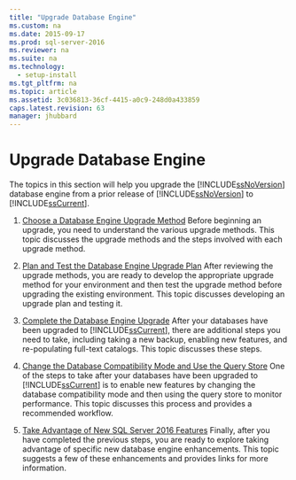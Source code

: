 ```yaml
---
title: "Upgrade Database Engine"
ms.custom: na
ms.date: 2015-09-17
ms.prod: sql-server-2016
ms.reviewer: na
ms.suite: na
ms.technology: 
  - setup-install
ms.tgt_pltfrm: na
ms.topic: article
ms.assetid: 3c036813-36cf-4415-a0c9-248d0a433859
caps.latest.revision: 63
manager: jhubbard
---
```

# Upgrade Database Engine
The topics in this section will help you upgrade the [!INCLUDE[ssNoVersion](../../Topics/TopicNameContainA/includes/ssNoVersion_md.md)] database engine from a prior release of [!INCLUDE[ssNoVersion](../../Topics/TopicNameContainA/includes/ssNoVersion_md.md)] to [!INCLUDE[ssCurrent](../../Topics/TopicNameContainA/includes/ssCurrent_md.md)].  
  
1.  [Choose a Database Engine Upgrade Method](../../Topics/TopicNameContainA/Choose-a-Database-Engine-Upgrade-Method.md) Before beginning an upgrade, you need to understand the various upgrade methods. This topic discusses the upgrade methods and the steps involved with each upgrade method.  
  
2.  [Plan and Test the Database Engine Upgrade Plan](../../Topics/TopicNameNotContainA/Plan-and-Test-the-Database-Engine-Upgrade-Plan.md) After reviewing the upgrade methods, you are ready to develop the appropriate upgrade method for your environment and then test the upgrade method before upgrading the existing environment. This topic discusses developing an upgrade plan and testing it.  
  
3.  [Complete the Database Engine Upgrade](../../Topics/TopicNameNotContainA/Complete-the-Database-Engine-Upgrade.md) After your databases have been upgraded to [!INCLUDE[ssCurrent](../../Topics/TopicNameContainA/includes/ssCurrent_md.md)], there are additional steps you need to take, including taking a new backup, enabling new features, and re-populating full-text catalogs. This topic discusses these steps.  
  
4.  [Change the Database Compatibility Mode and Use the Query Store](../../Topics/TopicNameNotContainA/Change-the-Database-Compatibility-Mode-and-Use-the-Query-Store.md) One of the steps to take after your databases have been upgraded to [!INCLUDE[ssCurrent](../../Topics/TopicNameContainA/includes/ssCurrent_md.md)] is to enable new features by changing the database compatibility mode and then using the query store to monitor performance. This topic discusses this process and provides a recommended workflow.  
  
5.  [Take Advantage of New SQL Server 2016 Features](../../Topics/TopicNameNotContainA/Take-Advantage-of-New-SQL-Server-2016-Features.md) Finally, after you have completed the previous steps, you are ready to explore taking advantage of specific new database engine enhancements. This topic suggests a few of these enhancements and provides links for more information.
